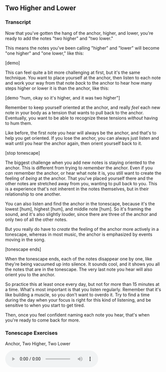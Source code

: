 ## Two Higher and Lower




### Transcript

Now that you've gotten the hang of the anchor, higher, and lower, you're ready to add the notes "two higher" and "two lower." 

This means the notes you've been calling "higher" and "lower" will become "one higher" and "one lower," like this:

[demo]

This can feel quite a bit more challenging at first, but it's the same technique. You want to place yourself at the anchor, then listen to each note and work your way from that note *back* to the anchor to hear how many steps higher or lower it is than the anchor, like this:

[demo "hum, okay so it's higher, and it was two higher"]

Remember to keep yourself oriented at the anchor, and really *feel* each new note in your body as a tension that wants to pull back to the anchor. Eventually, you want to be able to recognize these tensions *without* having to hum them.

Like before, the first note you hear will always be the anchor, and that's to help you get oriented. If you lose the anchor, you can always just listen and wait until you hear the anchor again, then orient yourself back to it.

[stop tonescape]

The biggest challenge when you add new notes is staying oriented to the anchor. This is different from trying to *remember* the anchor. Even if you *can* remember the anchor, or hear what note it is, you still want to create the feeling of *being* at the anchor. That you've placed yourself there and the other notes are stretched away from you, wanting to pull back to you. This is a experience that's not inherent in the notes themselves, but in their relationship to one another.

You can also listen and find the anchor in the tonescape, because it's the lowest [hum], highest [hum], and middle note [hum]. So it's framing the sound, and it's also slightly louder, since there are three of the anchor and only two of all the other notes.

But you really do have to *create* the feeling of the anchor more actively in a tonescape, whereas in most music, the anchor is emphasized by events moving in the song. 

[tonescape ends]

When the tonescape ends, each of the notes disappear one by one, like they're being vacuumed up into silence. It sounds cool, and it shows you all the notes that are in the tonescape. The very last note you hear will also orient you to the anchor.

So practice this at least once every day, but not for more than 15 minutes at a time. What's most important is that you listen regularly. Remember that it's like building a muscle, so you don't want to overdo it. Try to find a time during the day when your focus is right for this kind of listening, and be sensitive to when you start to get tired.

Then, once you feel confident naming each note you hear, that's when you're ready to come back for more.



### Tonescape Exercises

Anchor, Two Higher, Two Lower

<audio controls src="../media/tonescapes_2.mp3"></audio>